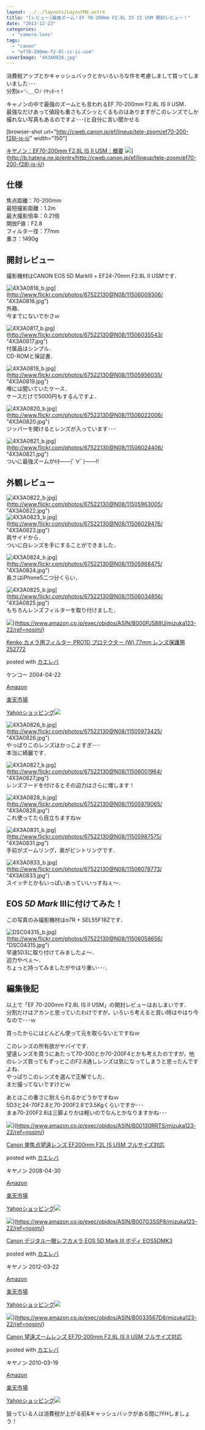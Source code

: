 ```yaml
---
layout: ../../layouts/LayoutMd.astro
title: "[レビュー]最強ズーム！EF 70-200mm F2.8L IS II USM 開封レビュー！"
date: "2013-12-23"
categories: 
  - "camera-lens"
tags: 
  - "canon"
  - "ef70-200mm-f2-8l-is-ii-usm"
coverImage: "4X3A0826.jpg"
---
```


消費税アップとかキャッシュバックとかいろいろな件を考慮しまして買ってしまいました･･･  
分割ε=＼＿○ﾉ ｲﾔｯﾎｰｩ！

キャノンの中で最強のズームとも言われるEF 70-200mm F2.8L IS II USM．  
最強なだけあって値段も重さもズシッとくるものはありますがこのレンズでしか撮れない写真もあるのですよ･･･(と自分に言い聞かせる

\[browser-shot url="http://cweb.canon.jp/ef/lineup/tele-zoom/ef70-200-f28l-is-ii/" width="150"\]

[キヤノン：EF70-200mm F2.8L IS II USM｜概要](http://cweb.canon.jp/ef/lineup/tele-zoom/ef70-200-f28l-is-ii/) ![](http://b.hatena.ne.jp/entry/image/http://cweb.canon.jp/ef/lineup/tele-zoom/ef70-200-f28l-is-ii/)](http://b.hatena.ne.jp/entry/http://cweb.canon.jp/ef/lineup/tele-zoom/ef70-200-f28l-is-ii/)

## 仕様

焦点距離：70-200mm  
最短撮影距離：1.2m  
最大撮影倍率：0.21倍  
開放F値：F2.8  
フィルター径：77mm  
重さ：1490g

## 開封レビュー

撮影機材はCANON EOS 5D MarkⅢ + EF24-70mm F2.8L II USMです．

![4X3A0816_b.jpg](/archive/images/11506009306_cdddcc6e8b_b.jpg)](http://www.flickr.com/photos/67522130@N08/11506009306/ "4X3A0816.jpg")  
外箱．  
今までにないでかさｗ

![4X3A0817_b.jpg](/archive/images/11506035543_d37622b255_b.jpg)](http://www.flickr.com/photos/67522130@N08/11506035543/ "4X3A0817.jpg")  
付属品はシンプル．  
CD-ROMと保証書．

![4X3A0819_b.jpg](/archive/images/11505956035_ee16600eb3_b.jpg)](http://www.flickr.com/photos/67522130@N08/11505956035/ "4X3A0819.jpg")  
噂には聞いていたケース．  
ケースだけで5000円もするんですよ．

![4X3A0820_b.jpg](/archive/images/11506022006_624c1e55d1_b.jpg)](http://www.flickr.com/photos/67522130@N08/11506022006/ "4X3A0820.jpg")  
ジッパーを開けるとレンズが入っています･･･

![4X3A0821_b.jpg](/archive/images/11506024406_bbd2ef03df_b.jpg)](http://www.flickr.com/photos/67522130@N08/11506024406/ "4X3A0821.jpg")  
ついに最強ズームがｷﾀ――(ﾟ∀ﾟ)――!!

## 外観レビュー

![4X3A0822_b.jpg](/archive/images/11505963005_80e0202204_b.jpg)](http://www.flickr.com/photos/67522130@N08/11505963005/ "4X3A0822.jpg")  
![4X3A0823_b.jpg](/archive/images/11506029476_38802122bb_b.jpg)](http://www.flickr.com/photos/67522130@N08/11506029476/ "4X3A0823.jpg")  
両サイドから．  
ついに白レンズを手にすることができました．

![4X3A0824_b.jpg](/archive/images/11505968475_7bcf1de6b9_b.jpg)](http://www.flickr.com/photos/67522130@N08/11505968475/ "4X3A0824.jpg")  
長さはiPhone5二つ分くらい．

![4X3A0825_b.jpg](/archive/images/11506034856_dd3a0c39ec_b.jpg)](http://www.flickr.com/photos/67522130@N08/11506034856/ "4X3A0825.jpg")  
もちろんレンズフィルターを取り付けました．

![](/archive/images/31%2BDoqtbr6L._SL160_.jpg)](https://www.amazon.co.jp/exec/obidos/ASIN/B000PJ588U/mizuka123-22/ref=nosim/)

[Kenko カメラ用フィルター PRO1D プロテクター (W) 77mm レンズ保護用 252772](https://www.amazon.co.jp/exec/obidos/ASIN/B000PJ588U/mizuka123-22/ref=nosim/)

posted with [カエレバ](http://kaereba.com)

ケンコー 2004-04-22

[Amazon](http://www.amazon.co.jp/gp/search?keywords=PRO1D&__mk_ja_JP=%83J%83%5E%83J%83i&tag=mizuka123-22 "アマゾン")

[楽天市場](http://hb.afl.rakuten.co.jp/hgc/032b53ee.4b34c5ee.0f4a541e.f440145e/?pc=http%3A%2F%2Fsearch.rakuten.co.jp%2Fsearch%2Fmall%2FPRO1D%2F-%2Ff.1-p.1-s.1-sf.0-st.A-v.2%3Fx%3D0%26scid%3Daf_ich_link_urltxt%26m%3Dhttp%3A%2F%2Fm.rakuten.co.jp%2F "楽天市場")

[Yahooショッピング![](//ad.jp.ap.valuecommerce.com/servlet/gifbanner?sid=3066752&pid=881990642)](//ck.jp.ap.valuecommerce.com/servlet/referral?sid=3066752&pid=881990642&vc_url=http%3A%2F%2Fshopping.search.yahoo.co.jp%2Fsearch%3FuIv%3Don%26ei%3DUTF-8%26tab_ex%3Dcommerce%26slider%3D0%26va%3DPRO1D "Yahooショッピング")

![4X3A0826_b.jpg](/archive/images/11505973425_c400acb5c9_b.jpg)](http://www.flickr.com/photos/67522130@N08/11505973425/ "4X3A0826.jpg")  
やっぱりこのレンズはかっこよすぎ･･･  
本当に綺麗です．

![4X3A0827_b.jpg](/archive/images/11506001964_3cfd2b5723_b.jpg)](http://www.flickr.com/photos/67522130@N08/11506001964/ "4X3A0827.jpg")  
レンズフードを付けるとその迫力はさらに増します！

![4X3A0828_b.jpg](/archive/images/11505979065_14f4588980_b.jpg)](http://www.flickr.com/photos/67522130@N08/11505979065/ "4X3A0828.jpg")  
これ使ってたら目立ちますねｗ

![4X3A0831_b.jpg](/archive/images/11505987575_83593e50ba_b.jpg)](http://www.flickr.com/photos/67522130@N08/11505987575/ "4X3A0831.jpg")  
手前がズームリング，奥がピントリングです．

![4X3A0833_b.jpg](/archive/images/11506078773_56a194b19d_b.jpg)](http://www.flickr.com/photos/67522130@N08/11506078773/ "4X3A0833.jpg")  
スイッチとかもいっぱいあっていいっすねぇ～．

## EOS _5D Mark_ IIIに付けてみた！

この写真のみ撮影機材はα7R + SEL55F18Zです．

![DSC04315_b.jpg](/archive/images/11506058656_9101545481_b.jpg)](http://www.flickr.com/photos/67522130@N08/11506058656/ "DSC04315.jpg")  
早速5D3に取り付けてみましたよ～．  
迫力やべぇ～．  
ちょっと持ってみましたがやはり重い･･･．

## 編集後記

以上で「EF 70-200mm F2.8L IS II USM」の開封レビューはおしまいです．  
分割だけはアカンと思っていたわけですが，いろいろ考えると買い時はやはり今なので･･･ｗ

買ったからにはどんどん使って元を取らないとですねｗ

このレンズの所有欲がヤバイです．  
望遠レンズを買うにあたって70-300とか70-200F4とかも考えたのですが，他のレンズ買ってもずっとこのF2.8通しレンズは気になってしまうと思ったんですよね．  
やっぱりこのレンズを選んで正解でした．  
まだ撮ってないですけどｗ

あとはこの重さに耐えられるかどうかですねｗ  
5D3と24-70F2.8と70-200F2.8で3.5Kgくらいですか･･･  
まぁ70-200F2.8は三脚よりかは軽いのでなんとかなりますかね･･･

![](/archive/images/51-0moL6kHL._SL160_.jpg)](https://www.amazon.co.jp/exec/obidos/ASIN/B00130RRTS/mizuka123-22/ref=nosim/)

[Canon 単焦点望遠レンズ EF200mm F2L IS USM フルサイズ対応](https://www.amazon.co.jp/exec/obidos/ASIN/B00130RRTS/mizuka123-22/ref=nosim/)

posted with [カエレバ](http://kaereba.com)

キヤノン 2008-04-30

[Amazon](http://www.amazon.co.jp/gp/search?keywords=EF200mm%20F2L&__mk_ja_JP=%83J%83%5E%83J%83i&tag=mizuka123-22 "アマゾン")

[楽天市場](http://hb.afl.rakuten.co.jp/hgc/032b53ee.4b34c5ee.0f4a541e.f440145e/?pc=http%3A%2F%2Fsearch.rakuten.co.jp%2Fsearch%2Fmall%2FEF200mm%2520F2L%2F-%2Ff.1-p.1-s.1-sf.0-st.A-v.2%3Fx%3D0%26scid%3Daf_ich_link_urltxt%26m%3Dhttp%3A%2F%2Fm.rakuten.co.jp%2F "楽天市場")

[Yahooショッピング![](//ad.jp.ap.valuecommerce.com/servlet/gifbanner?sid=3066752&pid=881990642)](//ck.jp.ap.valuecommerce.com/servlet/referral?sid=3066752&pid=881990642&vc_url=http%3A%2F%2Fshopping.search.yahoo.co.jp%2Fsearch%3FuIv%3Don%26ei%3DUTF-8%26tab_ex%3Dcommerce%26slider%3D0%26va%3DEF200mm%2520F2L "Yahooショッピング")

![](/archive/images/41pReGl7PNL._SL160_.jpg)](https://www.amazon.co.jp/exec/obidos/ASIN/B007G3SSP8/mizuka123-22/ref=nosim/)

[Canon デジタル一眼レフカメラ EOS 5D Mark III ボディ EOS5DMK3](https://www.amazon.co.jp/exec/obidos/ASIN/B007G3SSP8/mizuka123-22/ref=nosim/)

posted with [カエレバ](http://kaereba.com)

キヤノン 2012-03-22

[Amazon](http://www.amazon.co.jp/gp/search?keywords=EOS5DMK3&__mk_ja_JP=%83J%83%5E%83J%83i&tag=mizuka123-22 "アマゾン")

[楽天市場](http://hb.afl.rakuten.co.jp/hgc/032b53ee.4b34c5ee.0f4a541e.f440145e/?pc=http%3A%2F%2Fsearch.rakuten.co.jp%2Fsearch%2Fmall%2FEOS5DMK3%2F-%2Ff.1-p.1-s.1-sf.0-st.A-v.2%3Fx%3D0%26scid%3Daf_ich_link_urltxt%26m%3Dhttp%3A%2F%2Fm.rakuten.co.jp%2F "楽天市場")

[Yahooショッピング![](//ad.jp.ap.valuecommerce.com/servlet/gifbanner?sid=3066752&pid=881990642)](//ck.jp.ap.valuecommerce.com/servlet/referral?sid=3066752&pid=881990642&vc_url=http%3A%2F%2Fshopping.search.yahoo.co.jp%2Fsearch%3FuIv%3Don%26ei%3DUTF-8%26tab_ex%3Dcommerce%26slider%3D0%26va%3DEOS5DMK3 "Yahooショッピング")

![](/archive/images/41RXcCCQD6L._SL160_.jpg)](https://www.amazon.co.jp/exec/obidos/ASIN/B0033567D8/mizuka123-22/ref=nosim/)

[Canon 望遠ズームレンズ EF70-200mm F2.8L IS II USM フルサイズ対応](https://www.amazon.co.jp/exec/obidos/ASIN/B0033567D8/mizuka123-22/ref=nosim/)

posted with [カエレバ](http://kaereba.com)

キヤノン 2010-03-19

[Amazon](http://www.amazon.co.jp/gp/search?keywords=EF70-200mm%20F2.8L&__mk_ja_JP=%83J%83%5E%83J%83i&tag=mizuka123-22 "アマゾン")

[楽天市場](http://hb.afl.rakuten.co.jp/hgc/032b53ee.4b34c5ee.0f4a541e.f440145e/?pc=http%3A%2F%2Fsearch.rakuten.co.jp%2Fsearch%2Fmall%2FEF70-200mm%2520F2.8L%2F-%2Ff.1-p.1-s.1-sf.0-st.A-v.2%3Fx%3D0%26scid%3Daf_ich_link_urltxt%26m%3Dhttp%3A%2F%2Fm.rakuten.co.jp%2F "楽天市場")

[Yahooショッピング![](//ad.jp.ap.valuecommerce.com/servlet/gifbanner?sid=3066752&pid=881990642)](//ck.jp.ap.valuecommerce.com/servlet/referral?sid=3066752&pid=881990642&vc_url=http%3A%2F%2Fshopping.search.yahoo.co.jp%2Fsearch%3FuIv%3Don%26ei%3DUTF-8%26tab_ex%3Dcommerce%26slider%3D0%26va%3DEF70-200mm%2520F2.8L "Yahooショッピング")

狙っている人は消費税が上がる前&キャッシュバックがある間にIYHしましょう！
